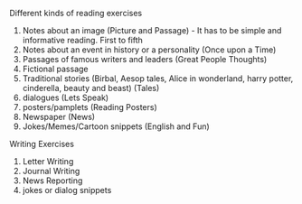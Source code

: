 Different kinds of reading exercises

1. Notes about an image (Picture and Passage) - It has to be simple and informative reading. First to fifth
2. Notes about an event in history or a personality (Once upon a Time)
3. Passages of famous writers and leaders (Great People Thoughts)
4. Fictional passage
5. Traditional stories (Birbal, Aesop tales, Alice in wonderland, harry potter, cinderella, beauty and beast) (Tales)
6. dialogues (Lets Speak)
7. posters/pamplets (Reading Posters)
8. Newspaper (News)
9. Jokes/Memes/Cartoon snippets (English and Fun)

Writing Exercises

1. Letter Writing
2. Journal Writing
3. News Reporting
4. jokes or dialog snippets
